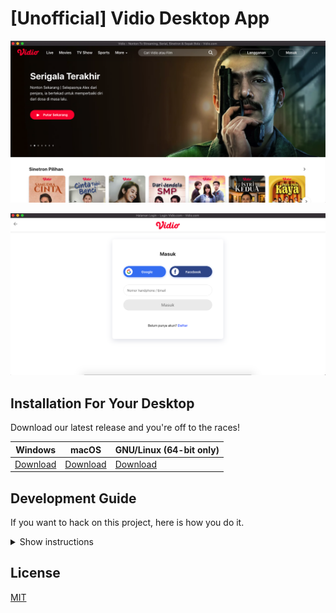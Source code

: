 # [Unofficial] Vidio Desktop App

![](screenshot.png)

![](screenshot-2.png)

## Installation For Your Desktop

Download our latest release and you're off to the races!

| Windows | macOS | GNU/Linux (64-bit only) |
| -- | -- | -- |
| [Download](#) | [Download](#) | [Download](#) |



## Development Guide

If you want to hack on this project, here is how you do it.
<details><summary>Show instructions</summary>

### Setup

First, clone the project:

```bash
git clone https://github.com/tommy-maulana/Vidio-Desktop.git

cd Vidio-Desktop
```

Install dependencies for both the CLI and the Electron app:

```bash
# Under Linux and macOS:
npm run dev-up

# Under Windows:
npm run dev-up-win
```

Then, install Nativefier globally with ```npm install -g nativefier```

and then run this project:

```bash
nativefier --name 'Vidio' 'vidio.com'
```
</details>

## License

[MIT](LICENSE.md)
